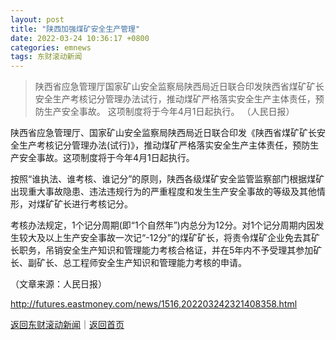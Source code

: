 ```yaml
---
layout: post
title: "陕西加强煤矿安全生产管理"
date: 2022-03-24 10:36:17 +0800
categories: emnews
tags: 东财滚动新闻
---
```

> 陕西省应急管理厅国家矿山安全监察局陕西局近日联合印发陕西省煤矿矿长安全生产考核记分管理办法试行，推动煤矿严格落实安全生产主体责任，预防生产安全事故。 这项制度将于今年4月1日起执行。 （人民日报）

<p>陕西省应急管理厅、国家矿山安全监察局陕西局近日联合印发《陕西省煤矿矿长安全生产考核记分管理办法(试行)》，推动煤矿严格落实安全生产主体责任，预防生产安全事故。这项制度将于今年4月1日起执行。</p><p>按照“谁执法、谁考核、谁记分”的原则，陕西各级煤矿安全监管监察部门根据煤矿出现重大事故隐患、违法违规行为的严重程度和发生生产安全事故的等级及其他情形，对煤矿矿长进行考核记分。</p><p>考核办法规定，1个记分周期(即“1个自然年”)内总分为12分。对1个记分周期内因发生较大及以上生产安全事故一次记“-12分”的煤矿矿长，将责令煤矿企业免去其矿长职务，吊销安全生产知识和管理能力考核合格证，并在5年内不予受理其参加矿长、副矿长、总工程师安全生产知识和管理能力考核的申请。</p><p class="em_media">（文章来源：人民日报）</p>

<http://futures.eastmoney.com/news/1516,202203242321408358.html>

[返回东财滚动新闻](//finews.withounder.com/emnews/)｜[返回首页](//finews.withounder.com/)